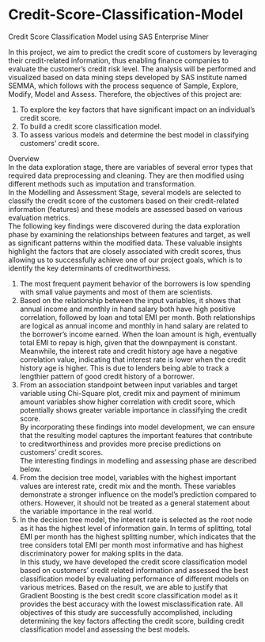 # Credit-Score-Classification-Model
Credit Score Classification Model using SAS Enterprise Miner<br />

In this project, we aim to predict the credit score of customers by leveraging their credit-related information, thus enabling finance companies to evaluate the customer’s credit risk level. The analysis will be performed and visualized based on data mining steps developed by SAS institute named SEMMA, which follows with the process sequence of Sample, Explore, Modify, Model and Assess.
Therefore, the objectives of this project are:<br />
1. To explore the key factors that have significant impact on an individual’s credit score.<br />
2. To build a credit score classification model.<br />
3. To assess various models and determine the best model in classifying customers’ credit score.<br />

Overview <br />
In the data exploration stage, there are variables of several error types that required data preprocessing and cleaning. They are then modified using different methods such as imputation and transformation.<br />
In the Modelling and Assessment Stage, several models are selected to classify the credit score of the customers based on their credit-related information (features) and these models are assessed based on various evaluation metrics.<br />
The following key findings were discovered during the data exploration phase by examining the relationships between features and target, as well as significant patterns within the modified data. These valuable insights highlight the factors that are closely associated with credit scores, thus allowing us to successfully achieve one of our project goals, which is to identify the key determinants of creditworthiness.<br />
1. The most frequent payment behavior of the borrowers is low spending with small value payments and most of them are scientists.<br />
2. Based on the relationship between the input variables, it shows that annual income and monthly in hand salary both have high positive correlation, followed by loan and total EMI per month. Both relationships are logical as annual income and monthly in hand salary are related to the borrower’s income earned. When the loan amount is high, eventually total EMI to repay is high, given that the downpayment is constant. Meanwhile, the interest rate and credit history age have a negative correlation value, indicating that interest rate is lower when the credit history age is higher. This is due to lenders being able to track a lengthier pattern of good credit history of a borrower.<br />
3. From an association standpoint between input variables and target variable using Chi-Square plot, credit mix and payment of minimum amount variables show higher correlation with credit score, which potentially shows greater variable importance in classifying the credit score. <br />
By incorporating these findings into model development, we can ensure that the resulting model captures the important features that contribute to creditworthiness and provides more precise predictions on customers’ credit scores.<br />
The interesting findings in modelling and assessing phase are described below.<br />
4. From the decision tree model, variables with the highest important values are interest rate, credit mix and the month. These variables demonstrate a stronger influence on the model’s prediction compared to others. However, it should not be treated as a general statement about the variable importance in the real world.<br />
5. In the decision tree model, the interest rate is selected as the root node as it has the highest level of information gain. In terms of splitting, total EMI per month has the highest splitting number, which indicates that the tree considers total EMI per month most informative and has highest discriminatory power for making splits in the data.<br />
In this study, we have developed the credit score classification model based on customers’ credit related information and assessed the best classification model by evaluating performance of different models on various metrices. Based on the result, we are able to justify that Gradient Boosting is the best credit score classification model as it provides the best accuracy with the lowest misclassification rate. All objectives of this study are successfully accomplished, including determining the key factors affecting the credit score, building credit classification model and assessing the best models.
